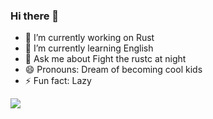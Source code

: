 ### Hi there 👋



- 🔭 I’m currently working on Rust
- 🌱 I’m currently learning English
- 💬 Ask me about Fight the rustc at night
- 😄 Pronouns: Dream of becoming cool kids
- ⚡ Fun fact: Lazy

![](https://github-readme-stats.vercel.app/api?username=sgodf&theme=dark)
